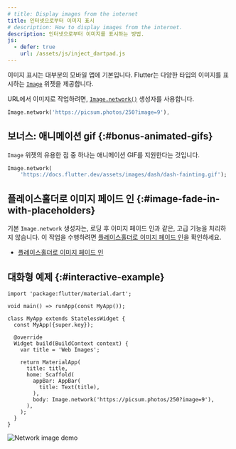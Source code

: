 ```yaml
---
# title: Display images from the internet
title: 인터넷으로부터 이미지 표시
# description: How to display images from the internet.
description: 인터넷으로부터 이미지를 표시하는 방법.
js:
  - defer: true
    url: /assets/js/inject_dartpad.js
---
```


<?code-excerpt path-base="cookbook/images/network_image"?>

이미지 표시는 대부분의 모바일 앱에 기본입니다. 
Flutter는 다양한 타입의 이미지를 표시하는 [`Image`][] 위젯을 제공합니다.

URL에서 이미지로 작업하려면, [`Image.network()`][] 생성자를 사용합니다.

<?code-excerpt "lib/main.dart (ImageNetwork)" replace="/^body\: //g"?>
```dart
Image.network('https://picsum.photos/250?image=9'),
```

## 보너스: 애니메이션 gif {:#bonus-animated-gifs}

`Image` 위젯의 유용한 점 중 하나는 애니메이션 GIF를 지원한다는 것입니다.

<?code-excerpt "lib/gif.dart (Gif)" replace="/^return\ //g"?>
```dart
Image.network(
    'https://docs.flutter.dev/assets/images/dash/dash-fainting.gif');
```

## 플레이스홀더로 이미지 페이드 인 {:#image-fade-in-with-placeholders}

기본 `Image.network` 생성자는, 로딩 후 이미지 페이드 인과 같은, 고급 기능을 처리하지 않습니다. 
이 작업을 수행하려면 [플레이스홀더로 이미지 페이드 인][Fade in images with a placeholder]을 확인하세요.

* [플레이스홀더로 이미지 페이드 인][Fade in images with a placeholder]

## 대화형 예제 {:#interactive-example}

<?code-excerpt "lib/main.dart"?>
```dartpad title="Flutter network images hands-on example in DartPad" run="true"
import 'package:flutter/material.dart';

void main() => runApp(const MyApp());

class MyApp extends StatelessWidget {
  const MyApp({super.key});

  @override
  Widget build(BuildContext context) {
    var title = 'Web Images';

    return MaterialApp(
      title: title,
      home: Scaffold(
        appBar: AppBar(
          title: Text(title),
        ),
        body: Image.network('https://picsum.photos/250?image=9'),
      ),
    );
  }
}
```

<noscript>
  <img src="/assets/images/docs/cookbook/network-image.png" alt="Network image demo" class="site-mobile-screenshot" />
</noscript>


[Fade in images with a placeholder]: /cookbook/images/fading-in-images
[`Image`]: {{site.api}}/flutter/widgets/Image-class.html
[`Image.network()`]: {{site.api}}/flutter/widgets/Image/Image.network.html
